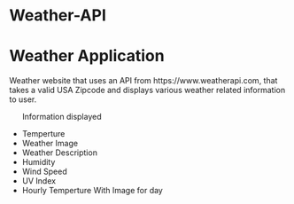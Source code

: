 # Weather-API
<h1>Weather Application</h1>

<p>Weather website that uses an API from https://www.weatherapi.com, that takes a valid USA Zipcode and displays various weather related information to user.</p>

<ul>
<p>Information displayed</p>
<li>Temperture</li>
<li>Weather Image</li>
<li>Weather Description</li>
<li>Humidity</li>
<li>Wind Speed</li>
<li>UV Index</li>
<li>Hourly Temperture With Image for day</li>
</ul>
